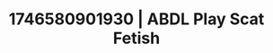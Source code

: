 ---
categories:
- Immersive erotica
- Flushed cheeks
- AI-generated
- Erotic curves
- Sultry voice
- Subtle dominance
- ASMR
- Cosplay
image: /assets/images/1746580901930.jpg
layout: post
seo:
  description: Featured content with premium Scat Fetish, ABDL Play. HD images available.
  keywords: Scat Fetish, ABDL Play
  og_image: /assets/images/1746580901930.jpg
  schema_type: VisualArtwork
tags:
- ABDL Play
- Scat Fetish
- '#1746580901930'
title: 1746580901930 | ABDL Play Scat Fetish
---